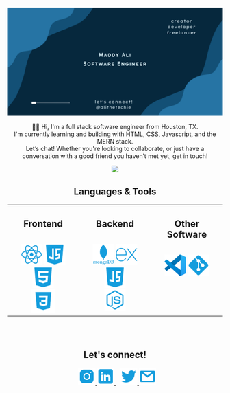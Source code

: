 ![Github Banner](https://github.com/maddyali/readme-assets/blob/main/profile-images/banner.png)
<p align="center">
👋🏽 Hi, I'm a full stack software engineer from Houston, TX.
<br>
I'm currently learning and building with HTML, CSS, Javascript, and the MERN stack. 
<br>
Let’s chat! Whether you're looking to collaborate, or just have a conversation with a good friend you haven’t met yet, get in touch!
</p>
<div align="center">
  <img src="https://github-readme-streak-stats.herokuapp.com/?user=maddyali&hide_border=true&currStreakNum=c9d1d9&ring=ffffff&background=0d1117&sideLabels=ffffff&sideNums=ffffff&fire=149ddd&currStreakLabel=c9d1d9&dates=0d1117">
</div>


<!---
maddyali/maddyali is a ✨ special ✨ repository because its `README.md` (this file) appears on your GitHub profile.
You can click the Preview link to take a look at your changes.
--->

<!-- LANGUAGES & TOOLS -->
<h2 align="center" color="white">Languages & Tools</h2>
<div align="center">
  <table>
    <tr>
      <td valign="top" width="33.3333%">
        <h2 align="center" color="white">Frontend </h2>
          <br>
          <div align="center">
            <img src="https://github.com/maddyali/readme-assets/blob/main/profile-images/tech-stack/react.svg" alt="React" height="50" />
            <img src="https://github.com/maddyali/readme-assets/blob/main/profile-images/tech-stack/javascript.svg" alt="Javascript" height="50" />
            <img src="https://github.com/maddyali/readme-assets/blob/main/profile-images/tech-stack/html5.svg" alt="HTML5" height="50" />
            <br>
            <img src="https://github.com/maddyali/readme-assets/blob/main/profile-images/tech-stack/css3.svg" alt="css3" height="55" />
          </div>
      </td>
      <td valign="top" width="33.3333%">
        <h2 align="center" color="white">Backend </h2>
          <br>
          <div align="center">
            <img src="https://github.com/maddyali/readme-assets/blob/main/profile-images/tech-stack/mongodb.svg" alt="MongoDB" height="50" />
            <img src="https://github.com/maddyali/readme-assets/blob/main/profile-images/tech-stack/express-js.svg" alt="ExpressJS" height="50" />
            <img src="https://github.com/maddyali/readme-assets/blob/main/profile-images/tech-stack/javascript.svg" alt="Javascript" height="50" />
            <br>
            <img src="https://github.com/maddyali/readme-assets/blob/main/profile-images/tech-stack/node-js.svg" alt="NodeJS" height="50" />
          </div>
      </td>
      <td valign="top" width="33.3333%">
        <h2 align="center" color="white">Other Software </h2>
          <br>
          <div align="center"> 
           <img src="https://github.com/maddyali/readme-assets/blob/main/profile-images/tech-stack/vscode.svg" alt="VScode" height="50" />
             <img src="https://github.com/maddyali/readme-assets/blob/main/profile-images/tech-stack/git.svg" alt="Git" height="50" />
          </div>
      </td>
    </tr>
  </table>
</div>
<br />
<br />
<!-- CONTACT -->
<h2 align="center" color="white">Let's connect!</h2>
<p align="center">
  <a href="https://www.instagram.com/alithetechie/" target="_blank">
    <img
      src="https://github.com/maddyali/readme-assets/blob/main/profile-images/socials/instagram.svg"
      alt="Instagram"
      width="40px"
      style="padding-left: 10px"
    />
  </a>

  <a href="https://www.linkedin.com/in/maddyali/" target="_blank">
    <img
      src="https://github.com/maddyali/readme-assets/blob/main/profile-images/socials/linkedin.svg"
      alt="Linkedin"
      width="40px"
    />
  </a>

  <a href="https://twitter.com/alithetechie" target="_blank">
    <img
      src="https://github.com/maddyali/readme-assets/blob/main/profile-images/socials/twitter.svg"
      alt="Twitter"
      width="40px"
      style="padding-left: 10px"
    />
  </a>

  <a href="mailto:maddyoali@gmail.com" target="_blank">
    <img
      src="https://github.com/maddyali/readme-assets/blob/main/profile-images/socials/gmail.svg"
      alt="email: maddyoali@gmail.com"
      width="40px"
    />
  </a>
</p>

